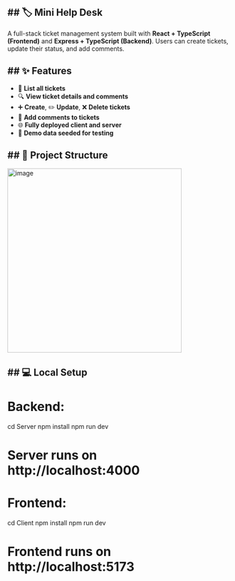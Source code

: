 ## ## 🏷️ **Mini Help Desk**

A full-stack ticket management system built with **React + TypeScript (Frontend)** and **Express + TypeScript (Backend)**. Users can create tickets, update their status, and add comments.  


## ## **✨ Features**

- 📃 **List all tickets**
- 🔍 **View ticket details and comments**
- ➕ **Create**, ✏️ **Update**, ❌ **Delete tickets**
- 💬 **Add comments to tickets**
- 🌐 **Fully deployed client and server**
- 🎯 **Demo data seeded for testing**


## ## **📁 Project Structure**
<img width="391" height="413" alt="image" src="https://github.com/user-attachments/assets/0d52e511-74bc-4371-90db-d6798552e117" />

## ## **💻 Local Setup**

# Backend:

cd Server
npm install
npm run dev
# Server runs on http://localhost:4000

# Frontend:

cd Client
npm install
npm run dev
# Frontend runs on http://localhost:5173





